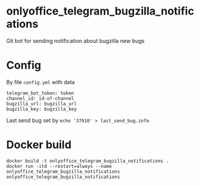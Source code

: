 # onlyoffice_telegram_bugzilla_notifications
Git bot for sending notification about bugzilla new bugs

# Config
By file `config.yml` with data
```
telegram_bot_token: token
channel_id: id-of-channel
bugzilla_url: bugzilla_url
bugzilla_key: bugzilla_key
```

Last send bug set by
`echo '37910' > last_send_bug.info`

# Docker build
```
docker build -t onlyoffice_telegram_bugzilla_notifications .
docker run -itd --restart=always --name onlyoffice_telegram_bugzilla_notifications onlyoffice_telegram_bugzilla_notifications

```